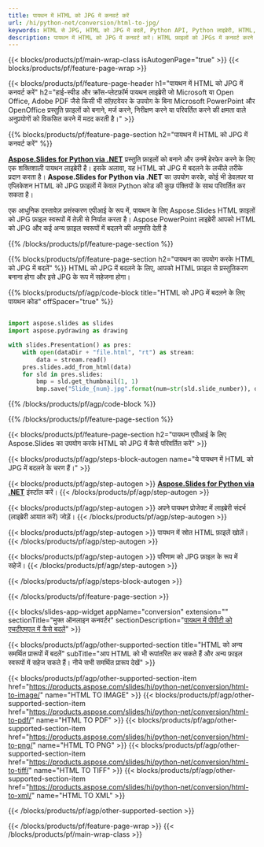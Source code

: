 ```yaml
---
title: पायथन में HTML को JPG में कनवर्ट करें
url: /hi/python-net/conversion/html-to-jpg/
keywords: HTML से JPG, HTML को JPG में बदलें, Python API, Python लाइब्रेरी, HTML, JPG
description: पायथन में HTML को JPG में कनवर्ट करें। HTML फ़ाइलों को JPGs में कनवर्ट करने के लिए Python लाइब्रेरी API का उपयोग करें
---
```


{{< blocks/products/pf/main-wrap-class isAutogenPage="true" >}}
{{< blocks/products/pf/feature-page-wrap >}}

{{< blocks/products/pf/feature-page-header h1="पायथन में HTML को JPG में कनवर्ट करें" h2="हाई-स्पीड और क्रॉस-प्लेटफ़ॉर्म पायथन लाइब्रेरी जो Microsoft या Open Office, Adobe PDF जैसे किसी भी सॉफ़्टवेयर के उपयोग के बिना Microsoft PowerPoint और OpenOffice प्रस्तुति फ़ाइलों को बनाने, मर्ज करने, निरीक्षण करने या परिवर्तित करने की क्षमता वाले अनुप्रयोगों को विकसित करने में मदद करती है।" >}}

{{% blocks/products/pf/feature-page-section h2="पायथन में HTML को JPG में कनवर्ट करें" %}}

[**Aspose.Slides for Python via .NET**](https://products.aspose.com/slides/hi/python-net/) प्रस्तुति फ़ाइलों को बनाने और उनमें हेरफेर करने के लिए एक शक्तिशाली पायथन लाइब्रेरी है। इसके अलावा, यह HTML को JPG में बदलने के लचीले तरीके प्रदान करता है। **Aspose.Slides for Python via .NET** का उपयोग करके, कोई भी डेवलपर या एप्लिकेशन HTML को JPG फ़ाइलों में केवल Python कोड की कुछ पंक्तियों के साथ परिवर्तित कर सकता है।

एक आधुनिक दस्तावेज़ प्रसंस्करण एपीआई के रूप में, पायथन के लिए Aspose.Slides HTML फ़ाइलों को JPG फ़ाइल स्वरूपों में तेज़ी से निर्यात करता है। Aspose PowerPoint लाइब्रेरी आपको HTML को JPG और कई अन्य फ़ाइल स्वरूपों में बदलने की अनुमति देती है

{{% /blocks/products/pf/feature-page-section %}}

{{% blocks/products/pf/feature-page-section  h2="पायथन का उपयोग करके HTML को JPG में बदलें" %}}
HTML को JPG में बदलने के लिए, आपको HTML फ़ाइल से प्रस्तुतिकरण बनाना होगा और इसे JPG के रूप में सहेजना होगा।

{{% blocks/products/pf/agp/code-block title="HTML को JPG में बदलने के लिए पायथन कोड" offSpacer="true" %}}

```python

import aspose.slides as slides
import aspose.pydrawing as drawing

with slides.Presentation() as pres:
    with open(dataDir + "file.html", "rt") as stream:
        data = stream.read()
    pres.slides.add_from_html(data)
    for sld in pres.slides:
        bmp = sld.get_thumbnail(1, 1)
        bmp.save("Slide_{num}.jpg".format(num=str(sld.slide_number)), drawing.imaging.ImageFormat.jpeg)

```


{{% /blocks/products/pf/agp/code-block %}}

{{% /blocks/products/pf/feature-page-section %}}

{{< blocks/products/pf/feature-page-section  h2="पायथन एपीआई के लिए Aspose.Slides का उपयोग करके HTML को JPG में कैसे परिवर्तित करें" >}}

{{< blocks/products/pf/agp/steps-block-autogen name="ये पायथन में HTML को JPG में बदलने के चरण हैं।" >}}

{{< blocks/products/pf/agp/step-autogen >}}
[**Aspose.Slides for Python via .NET**](https://products.aspose.com/slides/hi/python-net/) इंस्टॉल करें।
{{< /blocks/products/pf/agp/step-autogen >}}

{{< blocks/products/pf/agp/step-autogen >}}
अपने पायथन प्रोजेक्ट में लाइब्रेरी संदर्भ (लाइब्रेरी आयात करें) जोड़ें।
{{< /blocks/products/pf/agp/step-autogen >}}

{{< blocks/products/pf/agp/step-autogen >}}
पायथन में स्रोत HTML फ़ाइलें खोलें।
{{< /blocks/products/pf/agp/step-autogen >}}

{{< blocks/products/pf/agp/step-autogen >}}
परिणाम को JPG फ़ाइल के रूप में सहेजें।
{{< /blocks/products/pf/agp/step-autogen >}}

{{< /blocks/products/pf/agp/steps-block-autogen >}}

{{< /blocks/products/pf/feature-page-section >}}

{{< blocks/slides-app-widget  appName="conversion" extension="" sectionTitle="मुफ्त ऑनलाइन कनवर्टर" sectionDescription="[पायथन में पीपीटी को एचटीएमएल में कैसे बदलें](https://products.aspose.com/slides/hi/python-net/conversion/ppt-to-html/)" >}}

{{< blocks/products/pf/agp/other-supported-section title="HTML को अन्य समर्थित प्रारूपों में बदलें" subTitle="आप HTML को भी रूपांतरित कर सकते हैं और अन्य फ़ाइल स्वरूपों में सहेज सकते हैं। नीचे सभी समर्थित प्रारूप देखें" >}}

{{< blocks/products/pf/agp/other-supported-section-item href="https://products.aspose.com/slides/hi/python-net/conversion/html-to-image/" name="HTML TO IMAGE" >}}
{{< blocks/products/pf/agp/other-supported-section-item href="https://products.aspose.com/slides/hi/python-net/conversion/html-to-pdf/" name="HTML TO PDF" >}}
{{< blocks/products/pf/agp/other-supported-section-item href="https://products.aspose.com/slides/hi/python-net/conversion/html-to-png/" name="HTML TO PNG" >}}
{{< blocks/products/pf/agp/other-supported-section-item href="https://products.aspose.com/slides/hi/python-net/conversion/html-to-tiff/" name="HTML TO TIFF" >}}
{{< blocks/products/pf/agp/other-supported-section-item href="https://products.aspose.com/slides/hi/python-net/conversion/html-to-xml/" name="HTML TO XML" >}}


{{< /blocks/products/pf/agp/other-supported-section >}}

{{< /blocks/products/pf/feature-page-wrap >}}
{{< /blocks/products/pf/main-wrap-class >}}